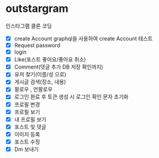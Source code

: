 # outstargram
인스타그램 클론 코딩

- [X] create Account 
graphql을 사용하여 create Account 테스트  
- [X] Request password
- [X] login
- [X] Like(포스트 좋아요/좋아요 취소)
- [X] Comment(댓글 추가 DB 저장 확인까지)
- [X] 유저 찾기(이름/성 으로)
- [X] 게시글 검색(장소, 내용)
- [X] 팔로우 , 언팔로우
- [X] 로그인 완료 후 토큰 생성 시 로그인 확인 문자 초기화
- [X] 프로필 변경
- [X] 프로필 보기
- [X] 내 프로필 보기
- [X] 포스트 및 댓글 
- [X] 이미지 등록 
- [X] 포스트 수정 
- [X] Dm 보내기